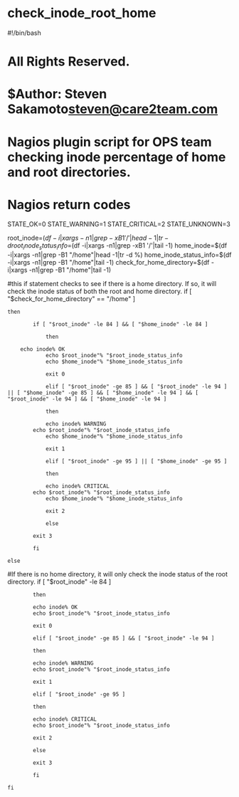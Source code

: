 # check_inode_root_home

#!/bin/bash
# All Rights Reserved.
# $Author: Steven Sakamoto<steven@care2team.com>
# Nagios plugin script for OPS team checking inode percentage of home and root directories.

# Nagios return codes
STATE_OK=0
STATE_WARNING=1
STATE_CRITICAL=2
STATE_UNKNOWN=3

root_inode=$(df -i|xargs -n1|grep -xB1 '/'|head -1|tr -d %)
root_inode_status_info=$(df -i|xargs -n1|grep -xB1 '/'|tail -1)
home_inode=$(df -i|xargs -n1|grep -B1 "/home"|head -1|tr -d %)
home_inode_status_info=$(df -i|xargs -n1|grep -B1 "/home"|tail -1)
check_for_home_directory=$(df -i|xargs -n1|grep -B1 "/home"|tail -1)

#this if statement checks to see if there is a home directory. If so, it will check the inode status of both the root and home directory.
	if [ "$check_for_home_directory" == "/home" ]

	then

	        if [ "$root_inode" -le 84 ] && [ "$home_inode" -le 84 ]

      	        then

		echo inode% OK
      	        echo $root_inode"% "$root_inode_status_info
                echo $home_inode"% "$home_inode_status_info

                exit 0

       	        elif [ "$root_inode" -ge 85 ] && [ "$root_inode" -le 94 ] || [ "$home_inode" -ge 85 ] && [ "$home_inode" -le 94 ] && [ "$root_inode" -le 94 ] && [ "$home_inode" -le 94 ]

                then

                echo inode% WARNING
        	echo $root_inode"% "$root_inode_status_info
                echo $home_inode"% "$home_inode_status_info

                exit 1

                elif [ "$root_inode" -ge 95 ] || [ "$home_inode" -ge 95 ]

                then

                echo inode% CRITICAL
	        echo $root_inode"% "$root_inode_status_info
                echo $home_inode"% "$home_inode_status_info

                exit 2

                else 

	        exit 3

	        fi

	else
#If there is no home directory, it will only check the inode status of the root directory.
	        if [ "$root_inode" -le 84 ]

	        then

	        echo inode% OK
	        echo $root_inode"% "$root_inode_status_info

	        exit 0

          	elif [ "$root_inode" -ge 85 ] && [ "$root_inode" -le 94 ]

	        then

	        echo inode% WARNING
	        echo $root_inode"% "$root_inode_status_info

	        exit 1

	        elif [ "$root_inode" -ge 95 ]

	        then

	        echo inode% CRITICAL
	        echo $root_inode"% "$root_inode_status_info

	        exit 2
	
	        else

	        exit 3

	        fi
	
	fi
